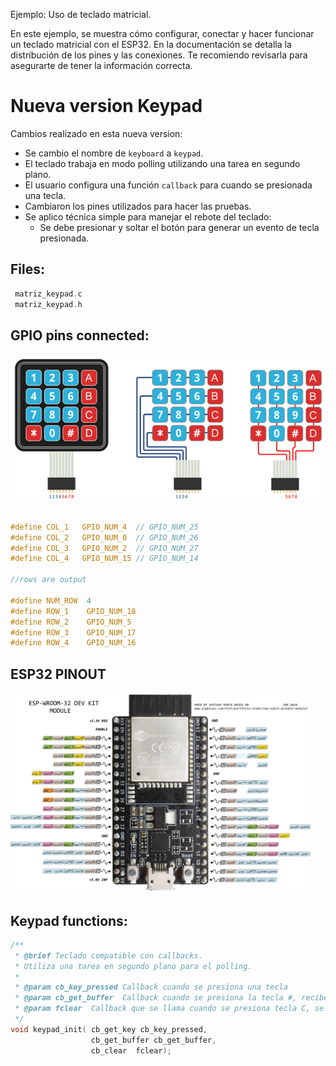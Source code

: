 Ejemplo: Uso de teclado matricial.

En este ejemplo, se muestra cómo configurar, conectar y hacer funcionar un teclado matricial con el ESP32. En la documentación se detalla la distribución de los pines y las conexiones. Te recomiendo revisarla para asegurarte de tener la información correcta.


# Nueva version Keypad
Cambios realizado en esta nueva version:
 -  Se cambio el nombre de `keyboard` a `keypad`.
 -  El teclado trabaja en modo polling utilizando una tarea en segundo plano.
 -  El usuario configura una función `callback` para cuando se presionada una tecla.
 -  Cambiaron los pines utilizados para hacer las pruebas.
 - Se aplico técnica simple para manejar el rebote del teclado:
    - Se debe presionar y soltar el botón para generar un evento de tecla presionada.
## Files:

```c  
 matriz_keypad.c
 matriz_keypad.h
```



## GPIO pins connected:

![img](./imgs/matriz_keypad.png)


```c  

#define COL_1   GPIO_NUM_4 	// GPIO_NUM_25
#define COL_2   GPIO_NUM_0 	// GPIO_NUM_26
#define COL_3   GPIO_NUM_2 	// GPIO_NUM_27
#define COL_4   GPIO_NUM_15 // GPIO_NUM_14

//rows are output

#define NUM_ROW  4
#define ROW_1    GPIO_NUM_18
#define ROW_2    GPIO_NUM_5
#define ROW_3    GPIO_NUM_17
#define ROW_4    GPIO_NUM_16

```



## ESP32 PINOUT
<p align="left">
  <img src="./imgs/esp32_pinout.jpg" width="480" height="320" >
</p>





## Keypad functions:

 

```c  
/**
 * @brief Teclado compatible con callbacks. 
 * Utiliza una tarea en segundo plano para el polling.
 * 
 * @param cb_key_pressed Callback cuando se presiona una tecla
 * @param cb_get_buffer  Callback cuando se presiona la tecla #, recibe el buffer como parametro
 * @param fclear  Callback que se llama cuando se presiona tecla C, se borra el buffer
 */
void keypad_init( cb_get_key cb_key_pressed,
                  cb_get_buffer cb_get_buffer,
                  cb_clear  fclear);

```


